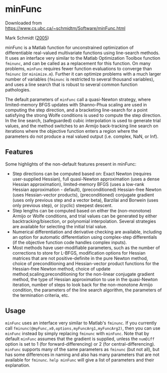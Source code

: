 # minFunc

Downloaded from https://www.cs.ubc.ca/~schmidtm/Software/minFunc.html

Mark Schmidt ([2005](https://www.cs.ubc.ca/~schmidtm/Software/copyright.html))

minFunc is a Matlab function for unconstrained optimization of differentiable real-valued multivariate functions using line-search methods. It uses an interface very similar to the Matlab Optimization Toolbox function `fminunc`, and can be called as a replacement for this function. On many problems, `minFunc` requires fewer function evaluations to converge than `fminunc` (or `minimize.m`). Further it can optimize problems with a much larger number of variables (`fminunc` is restricted to several thousand variables), and uses a line search that is robust to several common function pathologies.

The default parameters of `minFunc` call a quasi-Newton strategy, where limited-memory BFGS updates with Shanno-Phua scaling are used in computing the step direction, and a bracketing line-search for a point satisfying the strong Wolfe conditions is used to compute the step direction. In the line search, (safeguarded) cubic interpolation is used to generate trial values, and the method switches to an Armijo back-tracking line search on iterations where the objective function enters a region where the parameters do not produce a real valued output (i.e. complex, NaN, or Inf).

## Features

Some highlights of the non-default features present in minFunc:
- Step directions can be computed based on: Exact Newton (requires user-supplied Hessian), full quasi-Newton approximation (uses a dense Hessian approximation), limited-memory BFGS (uses a low-rank Hessian approximation - default), (preconditioned) Hessian-free Newton (uses Hessian-vector products), (preconditioned) conjugate gradient (uses only previous step and a vector beta), Barzilai and Borwein (uses only previous step), or (cyclic) steepest descent.
- Step lengths can be computed based on either the (non-monotone) Armijo or Wolfe conditions, and trial values can be generated by either backtracking/bisection, or polynomial interpolation. Several strategies are available for selecting the initial trial value.
- Numerical differentiation and derivative checking are available, including an option for automatic differentiation using complex-step differentials (if the objective function code handles complex inputs).
- Most methods have user-modifiable parameters, such as the number of corrections to store for L-BFGS, modification options for Hessian matrices that are not positive-definite in the pure Newton method, choice of preconditioning and Hessian-vector product functions for the Hessian-free Newton method, choice of update method;scaling;preconditioning for the non-linear conjugate gradient method, the type of Hessian approximation to use in the quasi-Newton iteration, number of steps to look back for the non-monotone Armijo condition, the parameters of the line search algorithm, the parameters of the termination criteria, etc.

## Usage

`minFunc` uses an interface very similar to Matlab's `fminunc`. If you currently call `fminunc(@myFunc,x0,options,myFuncArg1,myFuncArg2)`, then you can use `minFunc` instead by simply replacing `fminunc` with `minFunc`. Note that by default `minFunc` assumes that the gradient is supplied, unless the `numDiff` option is set to 1 (for forward-differencing) or 2 (for central-differencing). `minFunc` supports many of the same parameters as `fminunc` (but not all), but has some differences in naming and also has many parameters that are not available for `fminunc`. `help minFunc` will give a list of parameters and their explanation.